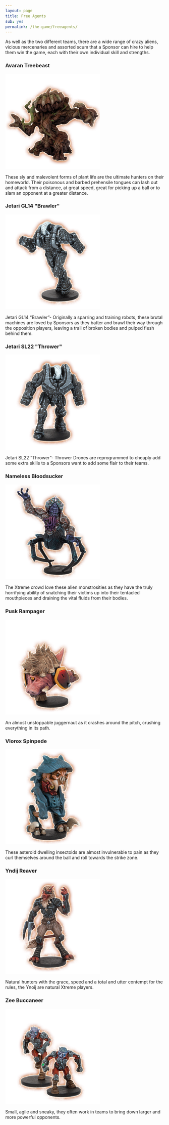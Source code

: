 ```yaml
---
layout: page
title: Free Agents
sub: yes
permalink: /the-game/freeagents/
---
```


<!-- for each faction -->

As well as the two different teams, there are a wide range of crazy aliens, vicious mercenaries and assorted scum that a Sponsor can hire to help them win the game, each with their own individual skill and strengths.

<!-- Content Row -->
<div class="row">
<div class="col-md-4">
<h3>Avaran Treebeast</h3>
<img src="/img/avaran-thing.png" class="pull-left img-responsive " /></a>
<p>These sly and malevolent forms of plant life are the ultimate hunters on their homeworld. Their poisonous and barbed prehensile tongues can lash out and attack from a distance, at great speed, great for picking up a ball or to slam an opponent at a greater distance.</p>
</div>
<!-- /.col-md-4 -->
 <div class="col-md-4">
<h3>Jetari GL14 "Brawler"</h3>
<img src="/img/jetari-a-free-agent.png" class="pull-left img-responsive " /></a>
<p>Jetari GL14 “Brawler”- Originally a sparring and training robots, these brutal machines are loved by Sponsors as they batter and brawl their way through the opposition players, leaving a trail of broken bodies and pulped flesh behind them.</p>
</div>
<!-- /.col-md-4 -->
 <div class="col-md-4">
<h3>Jetari SL22 "Thrower"</h3>
<img src="/img/jetari-b-free-agent.png" class="pull-left img-responsive " /></a>
<p>Jetari SL22 “Thrower”- Thrower Drones are reprogrammed to cheaply add some extra skills to a Sponsors want to add some flair to their teams.</p>
</div>
<!-- /.col-md-4 -->
</div>
<!-- /.row -->

<!-- Content Row -->
<div class="row">
<div class="col-md-4">
<h3>Nameless Bloodsucker</h3>
<img src="/img/bloodsucker-free-agent.png" class="pull-left img-responsive " /></a>
<p>The Xtreme crowd love these alien monstrosities as they have the truly horrifying ability of snatching their victims up into their tentacled mouthpieces and draining the vital fluids from their bodies.</p>
</div>
<!-- /.col-md-4 -->
 <div class="col-md-4">
<h3>Pusk Rampager</h3>
<img src="/img/pusk-free-agent.png" class="pull-left img-responsive " /></a>
<p>An almost unstoppable juggernaut as it crashes around the pitch, crushing everything in its path.   </p>
</div>
<!-- /.col-md-4 -->
 <div class="col-md-4">
<h3>Vlorox Spinpede</h3>
<img src="/img/spinpede-free-agent.png" class="pull-left img-responsive " /></a>
<p>These asteroid dwelling insectoids are almost invulnerable to pain as they curl themselves around the ball and roll towards the strike zone.</p>
</div>
<!-- /.col-md-4 -->
</div>
<!-- /.row -->

<!-- Content Row -->
<div class="row">
<div class="col-md-4">
<h3>Yndij Reaver</h3>
<img src="/img/yndig-reaver.png" class="pull-left img-responsive " /></a>
<p>Natural hunters with the grace, speed and a total and utter contempt for the rules, the Ynoij are natural Xtreme players.</p>
</div>
<!-- /.col-md-4 -->
 <div class="col-md-4">
<h3>Zee Buccaneer</h3>
<img src="/img/zee-free-agent-1.png" class="pull-left img-responsive " /></a>
<p>Small, agile and sneaky, they often work in teams to bring down larger and more powerful opponents.</p>
</div>
<!-- /.col-md-4 -->
</div>
<!-- /.row -->
